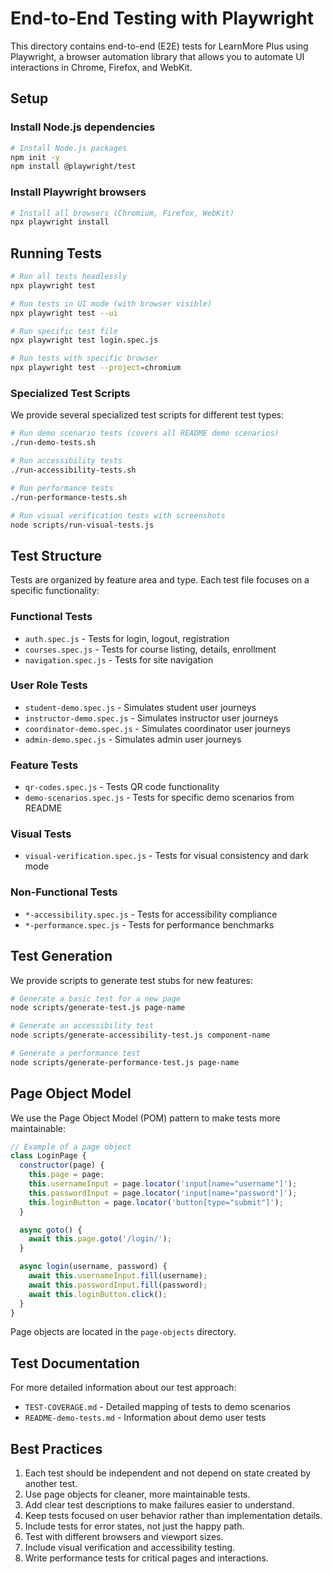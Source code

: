 # End-to-End Testing with Playwright

This directory contains end-to-end (E2E) tests for LearnMore Plus using Playwright, a browser automation library that allows you to automate UI interactions in Chrome, Firefox, and WebKit.

## Setup

### Install Node.js dependencies

```bash
# Install Node.js packages
npm init -y
npm install @playwright/test
```

### Install Playwright browsers

```bash
# Install all browsers (Chromium, Firefox, WebKit)
npx playwright install
```

## Running Tests

```bash
# Run all tests headlessly
npx playwright test

# Run tests in UI mode (with browser visible)
npx playwright test --ui

# Run specific test file
npx playwright test login.spec.js

# Run tests with specific browser
npx playwright test --project=chromium
```

### Specialized Test Scripts

We provide several specialized test scripts for different test types:

```bash
# Run demo scenario tests (covers all README demo scenarios)
./run-demo-tests.sh

# Run accessibility tests
./run-accessibility-tests.sh

# Run performance tests
./run-performance-tests.sh

# Run visual verification tests with screenshots
node scripts/run-visual-tests.js
```

## Test Structure

Tests are organized by feature area and type. Each test file focuses on a specific functionality:

### Functional Tests
- `auth.spec.js` - Tests for login, logout, registration
- `courses.spec.js` - Tests for course listing, details, enrollment
- `navigation.spec.js` - Tests for site navigation

### User Role Tests
- `student-demo.spec.js` - Simulates student user journeys
- `instructor-demo.spec.js` - Simulates instructor user journeys
- `coordinator-demo.spec.js` - Simulates coordinator user journeys
- `admin-demo.spec.js` - Simulates admin user journeys

### Feature Tests
- `qr-codes.spec.js` - Tests QR code functionality
- `demo-scenarios.spec.js` - Tests for specific demo scenarios from README

### Visual Tests
- `visual-verification.spec.js` - Tests for visual consistency and dark mode

### Non-Functional Tests
- `*-accessibility.spec.js` - Tests for accessibility compliance
- `*-performance.spec.js` - Tests for performance benchmarks

## Test Generation

We provide scripts to generate test stubs for new features:

```bash
# Generate a basic test for a new page
node scripts/generate-test.js page-name

# Generate an accessibility test
node scripts/generate-accessibility-test.js component-name

# Generate a performance test
node scripts/generate-performance-test.js page-name
```

## Page Object Model

We use the Page Object Model (POM) pattern to make tests more maintainable:

```javascript
// Example of a page object
class LoginPage {
  constructor(page) {
    this.page = page;
    this.usernameInput = page.locator('input[name="username"]');
    this.passwordInput = page.locator('input[name="password"]');
    this.loginButton = page.locator('button[type="submit"]');
  }

  async goto() {
    await this.page.goto('/login/');
  }

  async login(username, password) {
    await this.usernameInput.fill(username);
    await this.passwordInput.fill(password);
    await this.loginButton.click();
  }
}
```

Page objects are located in the `page-objects` directory.

## Test Documentation

For more detailed information about our test approach:

- `TEST-COVERAGE.md` - Detailed mapping of tests to demo scenarios
- `README-demo-tests.md` - Information about demo user tests

## Best Practices

1. Each test should be independent and not depend on state created by another test.
2. Use page objects for cleaner, more maintainable tests.
3. Add clear test descriptions to make failures easier to understand.
4. Keep tests focused on user behavior rather than implementation details.
5. Include tests for error states, not just the happy path.
6. Test with different browsers and viewport sizes.
7. Include visual verification and accessibility testing.
8. Write performance tests for critical pages and interactions.